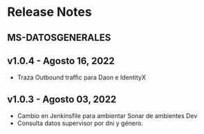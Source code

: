 # Release Notes

## MS-DATOSGENERALES

## v1.0.4 - Agosto 16, 2022
-  Traza Outbound traffic para Daon e IdentityX

## v1.0.3 - Agosto 03, 2022
- Cambio en Jenkinsfile para ambientar Sonar de ambientes Dev
- Consulta datos supervisor por dni y género.





